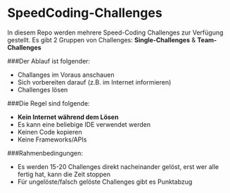 # SpeedCoding-Challenges

In diesem Repo werden mehrere Speed-Coding Challenges zur Verfügung gestellt.
Es gibt 2 Gruppen von Challenges: **Single-Challenges** & **Team-Challenges**


###Der Ablauf ist folgender: 
- Challanges im Voraus anschauen
- Sich vorbereiten darauf (z.B. im Internet informieren)
- Challenges lösen

###Die Regel sind folgende:
- **Kein Internet während dem Lösen**
- Es kann eine beliebige IDE verwendet werden
- Keinen Code kopieren
- Keine Frameworks/APIs

###Rahmenbedingungen:
- Es werden 15-20 Challenges direkt nacheinander gelöst, erst wer alle fertig hat, kann die Zeit stoppen
- Für ungelöste/falsch gelöste Challenges gibt es Punktabzug
